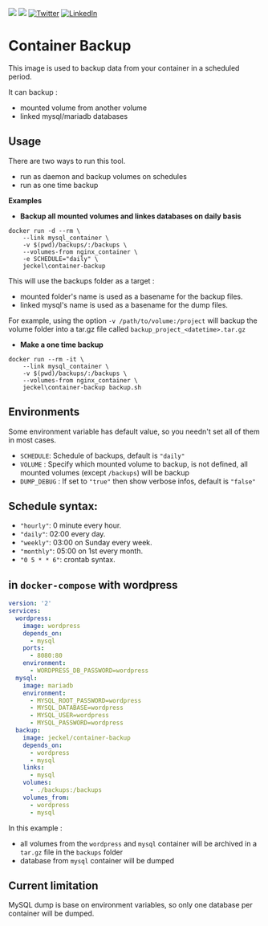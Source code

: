 [![](https://images.microbadger.com/badges/image/jeckel/container-backup.svg)](https://microbadger.com/images/jeckel/container-backup "Get your own image badge on microbadger.com") [![](https://images.microbadger.com/badges/version/jeckel/container-backup.svg)](https://microbadger.com/images/jeckel/container-backup "Get your own version badge on microbadger.com") [![Twitter](https://img.shields.io/badge/Twitter-%40jeckel4-blue.svg)](https://twitter.com/intent/user?screen_name=jeckel4) [![LinkedIn](https://img.shields.io/badge/LinkedIn-Julien%20Mercier-blue.svg)](https://www.linkedin.com/in/jeckel/)

# Container Backup

This image is used to backup data from your container in a scheduled period.

It can backup :
- mounted volume from another volume
- linked mysql/mariadb databases


## Usage

There are two ways to run this tool.
- run as daemon and backup volumes on schedules
- run as one time backup

**Examples**

* **Backup all mounted volumes and linkes databases on daily basis**

```shell
docker run -d --rm \
    --link mysql_container \
    -v $(pwd)/backups/:/backups \
    --volumes-from nginx_container \
    -e SCHEDULE="daily" \
    jeckel\container-backup
```

This will use the backups folder as a target :
- mounted folder's name is used as a basename for the backup files.
- linked mysql's name is used as a basename for the dump files.

For example, using the option `-v /path/to/volume:/project` will backup the volume folder into a tar.gz file called `backup_project_<datetime>.tar.gz`


* **Make a one time backup**

```shell
docker run --rm -it \
    --link mysql_container \
    -v $(pwd)/backups/:/backups \
    --volumes-from nginx_container \
    jeckel\container-backup backup.sh
```

## Environments

Some environment variable has default value, so you needn't set all of them in most cases.

* `SCHEDULE`: Schedule of backups, default is `"daily"`
* `VOLUME` : Specify which mounted volume to backup, is not defined, all mounted volumes (except `/backups`) will be backup
* `DUMP_DEBUG` : If set to `"true"` then show verbose infos, default is `"false"`

## Schedule syntax:

* `"hourly"`: 0 minute every hour.
* `"daily"`: 02:00 every day.
* `"weekly"`: 03:00 on Sunday every week.
* `"monthly"`: 05:00 on 1st every month.
* `"0 5 * * 6"`: crontab syntax.


## in `docker-compose` with wordpress

```yml
version: '2'
services:
  wordpress:
    image: wordpress
    depends_on:
      - mysql
    ports:
      - 8080:80
    environment:
      - WORDPRESS_DB_PASSWORD=wordpress
  mysql:
    image: mariadb
    environment:
      - MYSQL_ROOT_PASSWORD=wordpress
      - MYSQL_DATABASE=wordpress
      - MYSQL_USER=wordpress
      - MYSQL_PASSWORD=wordpress
  backup:
    image: jeckel/container-backup
    depends_on:
      - wordpress
      - mysql
    links:
      - mysql
    volumes:
      - ./backups:/backups
    volumes_from:
      - wordpress
      - mysql
```

In this example :
- all volumes from the `wordpress` and `mysql` container will be archived in a `tar.gz` file in the `backups` folder
- database from `mysql` container will be dumped

## Current limitation

MySQL dump is base on environment variables, so only one database per container will be dumped.
